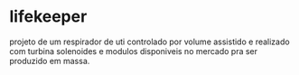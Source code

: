 # lifekeeper
projeto de um respirador de uti controlado por volume assistido e realizado com turbina solenoides e modulos disponiveis no mercado pra ser produzido em massa.
